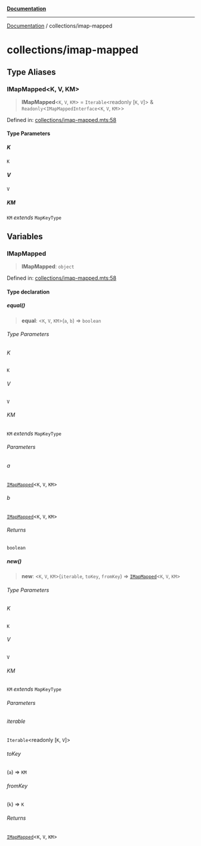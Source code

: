 [**Documentation**](../README.md)

---

[Documentation](../README.md) / collections/imap-mapped

# collections/imap-mapped

## Type Aliases

### IMapMapped\<K, V, KM\>

> **IMapMapped**\<`K`, `V`, `KM`\> = `Iterable`\<readonly \[`K`, `V`\]\> & `Readonly`\<`IMapMappedInterface`\<`K`, `V`, `KM`\>\>

Defined in: [collections/imap-mapped.mts:58](https://github.com/noshiro-pf/ts-verified/blob/main/src/collections/imap-mapped.mts#L58)

#### Type Parameters

##### K

`K`

##### V

`V`

##### KM

`KM` _extends_ `MapKeyType`

## Variables

### IMapMapped

> **IMapMapped**: `object`

Defined in: [collections/imap-mapped.mts:58](https://github.com/noshiro-pf/ts-verified/blob/main/src/collections/imap-mapped.mts#L58)

#### Type declaration

##### equal()

> **equal**: \<`K`, `V`, `KM`\>(`a`, `b`) => `boolean`

###### Type Parameters

###### K

`K`

###### V

`V`

###### KM

`KM` _extends_ `MapKeyType`

###### Parameters

###### a

[`IMapMapped`](#imapmapped)\<`K`, `V`, `KM`\>

###### b

[`IMapMapped`](#imapmapped)\<`K`, `V`, `KM`\>

###### Returns

`boolean`

##### new()

> **new**: \<`K`, `V`, `KM`\>(`iterable`, `toKey`, `fromKey`) => [`IMapMapped`](#imapmapped)\<`K`, `V`, `KM`\>

###### Type Parameters

###### K

`K`

###### V

`V`

###### KM

`KM` _extends_ `MapKeyType`

###### Parameters

###### iterable

`Iterable`\<readonly \[`K`, `V`\]\>

###### toKey

(`a`) => `KM`

###### fromKey

(`k`) => `K`

###### Returns

[`IMapMapped`](#imapmapped)\<`K`, `V`, `KM`\>
